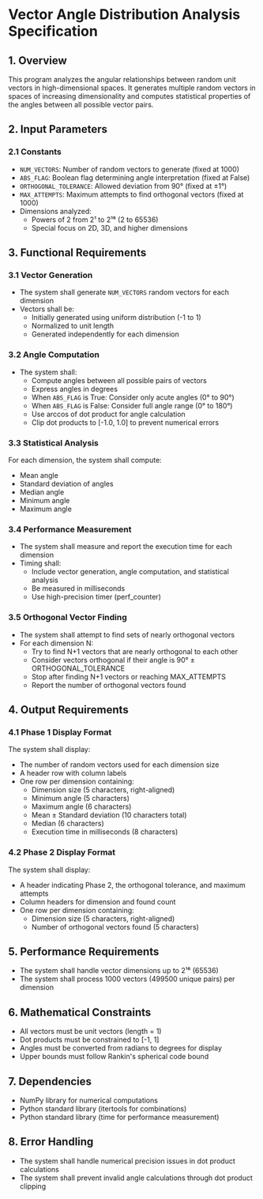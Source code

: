 # Vector Angle Distribution Analysis Specification

## 1. Overview
This program analyzes the angular relationships between random unit vectors in high-dimensional spaces. It generates multiple random vectors in spaces of increasing dimensionality and computes statistical properties of the angles between all possible vector pairs.

## 2. Input Parameters

### 2.1 Constants
- `NUM_VECTORS`: Number of random vectors to generate (fixed at 1000)
- `ABS_FLAG`: Boolean flag determining angle interpretation (fixed at False)
- `ORTHOGONAL_TOLERANCE`: Allowed deviation from 90° (fixed at ±1°)
- `MAX_ATTEMPTS`: Maximum attempts to find orthogonal vectors (fixed at 1000)
- Dimensions analyzed: 
  - Powers of 2 from 2¹ to 2¹⁶ (2 to 65536)
  - Special focus on 2D, 3D, and higher dimensions

## 3. Functional Requirements

### 3.1 Vector Generation
- The system shall generate `NUM_VECTORS` random vectors for each dimension
- Vectors shall be:
  - Initially generated using uniform distribution (-1 to 1)
  - Normalized to unit length
  - Generated independently for each dimension

### 3.2 Angle Computation
- The system shall:
  - Compute angles between all possible pairs of vectors
  - Express angles in degrees
  - When `ABS_FLAG` is True: Consider only acute angles (0° to 90°)
  - When `ABS_FLAG` is False: Consider full angle range (0° to 180°)
  - Use arccos of dot product for angle calculation
  - Clip dot products to [-1.0, 1.0] to prevent numerical errors

### 3.3 Statistical Analysis
For each dimension, the system shall compute:
- Mean angle
- Standard deviation of angles
- Median angle
- Minimum angle
- Maximum angle

### 3.4 Performance Measurement
- The system shall measure and report the execution time for each dimension
- Timing shall:
  - Include vector generation, angle computation, and statistical analysis
  - Be measured in milliseconds
  - Use high-precision timer (perf_counter)

### 3.5 Orthogonal Vector Finding
- The system shall attempt to find sets of nearly orthogonal vectors
- For each dimension N:
  - Try to find N+1 vectors that are nearly orthogonal to each other
  - Consider vectors orthogonal if their angle is 90° ± ORTHOGONAL_TOLERANCE
  - Stop after finding N+1 vectors or reaching MAX_ATTEMPTS
  - Report the number of orthogonal vectors found

## 4. Output Requirements

### 4.1 Phase 1 Display Format
The system shall display:
- The number of random vectors used for each dimension size
- A header row with column labels
- One row per dimension containing:
  - Dimension size (5 characters, right-aligned)
  - Minimum angle (5 characters)
  - Maximum angle (6 characters)
  - Mean ± Standard deviation (10 characters total)
  - Median (6 characters)
  - Execution time in milliseconds (8 characters)

### 4.2 Phase 2 Display Format
The system shall display:
- A header indicating Phase 2, the orthogonal tolerance, and maximum attempts
- Column headers for dimension and found count
- One row per dimension containing:
  - Dimension size (5 characters, right-aligned)
  - Number of orthogonal vectors found (5 characters)

## 5. Performance Requirements
- The system shall handle vector dimensions up to 2¹⁶ (65536)
- The system shall process 1000 vectors (499500 unique pairs) per dimension

## 6. Mathematical Constraints
- All vectors must be unit vectors (length = 1)
- Dot products must be constrained to [-1, 1]
- Angles must be converted from radians to degrees for display
- Upper bounds must follow Rankin's spherical code bound

## 7. Dependencies
- NumPy library for numerical computations
- Python standard library (itertools for combinations)
- Python standard library (time for performance measurement)

## 8. Error Handling
- The system shall handle numerical precision issues in dot product calculations
- The system shall prevent invalid angle calculations through dot product clipping 